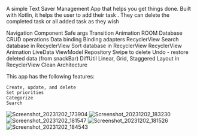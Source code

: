 A simple Text Saver Management App that helps you get things done. Built with Kotlin, it helps the user to add their task . They can delete the completed task or all added task as they wish

Navigation Component
Safe args
Transition Animation
ROOM Database
CRUD operations
Data binding
Binding adapters
RecyclerView
Search database in RecyclerView
Sort database in RecyclerView
RecyclerView Animation
LiveData
ViewModel
Repository
Swipe to delete
Undo - restore deleted data (from snackBar)
DiffUtil
Linear, Grid, Staggered Layout in RecyclerView
Clean Architecture




This app has the following features:

    Create, update, and delete 
    Set priorities
    Categorize
    Search


![Screenshot_20231202_173904](https://github.com/bardiau3fi/TextSaver/assets/102870256/3d438c2f-6f6a-475e-b391-95a6b5847fc0)
![Screenshot_20231202_183230](https://github.com/bardiau3fi/TextSaver/assets/102870256/5cb6cd25-3e8d-46ad-b7af-8c715b06af43)
![Screenshot_20231202_181547](https://github.com/bardiau3fi/TextSaver/assets/102870256/b838df17-893f-4759-9836-b89b5a3e5776)
![Screenshot_20231202_181526](https://github.com/bardiau3fi/TextSaver/assets/102870256/457c4aa5-ccb7-4bfa-a419-72d21e3337fe)
![Screenshot_20231202_184543](https://github.com/bardiau3fi/TextSaver/assets/102870256/5c35fe01-8b59-4c60-bf84-538f9d4e48b9)
